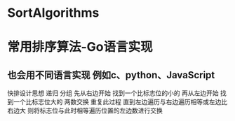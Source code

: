 # SortAlgorithms
# 常用排序算法-Go语言实现 #

## 也会用不同语言实现 例如c、python、JavaScript ##

快排设计思想 递归 分组 先从右边开始 找到一个比标志位的小的 再从左边开始 找到一个比标志位大的 两数交换 重复此过程
直到左边遍历与右边遍历相等或左边比右边大 则将标志位与此时相等遍历位置的左边数进行交换
